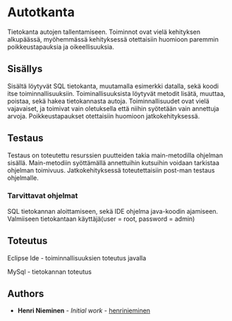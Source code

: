 # Autotkanta
Tietokanta autojen tallentamiseen. Toiminnot ovat vielä kehityksen alkupäässä, myöhemmässä kehityksessä otettaisiin huomioon paremmin poikkeustapauksia ja oikeellisuuksia.

## Sisällys

Sisältä löytyvät SQL tietokanta, muutamalla esimerkki datalla, sekä koodi itse toiminnallisuuksiin. Toiminallisuuksista löytyvät
metodit lisätä, muuttaa, poistaa, sekä hakea tietokannasta autoja. Toiminnallisuudet ovat vielä vajavaiset, ja toimivat vain oletuksella että niihin syötetään vain annettuja arvoja. Poikkeustapaukset otettaisiin huomioon jatkokehityksessä.

## Testaus

Testaus on toteutettu resurssien puutteiden takia main-metodilla ohjelman sisällä. Main-metodiin syöttämällä annettuihin kutsuihin voidaan tarkistaa ohjelman toimivuus. Jatkokehityksessä toteutettaisiin post-man testaus ohjelmalle.

### Tarvittavat ohjelmat

SQL tietokannan aloittamiseen, sekä IDE ohjelma java-koodin ajamiseen.
Valmiiseen tietokantaan käyttäjä(user = root, password = admin)

## Toteutus

Eclipse Ide - toiminnallisuuksien toteutus javalla

MySql - tietokannan toteutus

## Authors

* **Henri Nieminen** - *Initial work* - [henrinieminen](https://github.com/henrinieminen)

